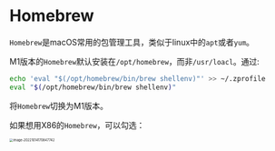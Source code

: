 # Homebrew

`Homebrew`是macOS常用的包管理工具，类似于linux中的`apt`或者`yum`。

M1版本的`Homebrew`默认安装在`/opt/homebrew`，而非`/usr/loacl`。通过:

```bash
echo 'eval "$(/opt/homebrew/bin/brew shellenv)"' >> ~/.zprofile
eval "$(/opt/homebrew/bin/brew shellenv)"
```

将`Homebrew`切换为M1版本。

如果想用X86的`Homebrew`，可以勾选：

<img src="https://raw.github.com/Missyesterday/picgo/main/picgo/image-20221014170847742.png" alt="image-20221014170847742" style="zoom:40%;" />

